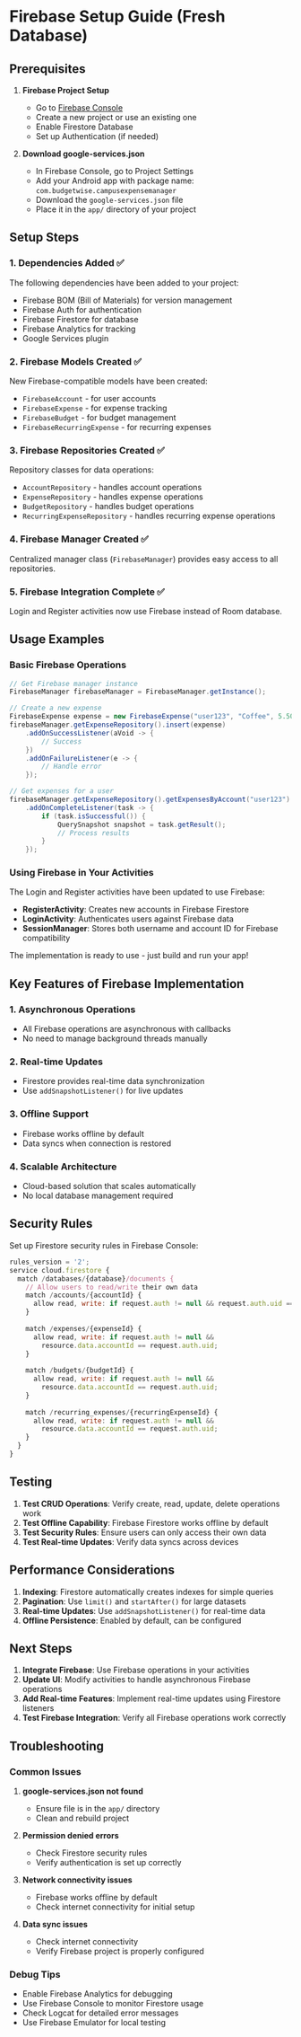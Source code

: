 # Firebase Setup Guide (Fresh Database)

## Prerequisites

1. **Firebase Project Setup**
   - Go to [Firebase Console](https://console.firebase.google.com/)
   - Create a new project or use an existing one
   - Enable Firestore Database
   - Set up Authentication (if needed)

2. **Download google-services.json**
   - In Firebase Console, go to Project Settings
   - Add your Android app with package name: `com.budgetwise.campusexpensemanager`
   - Download the `google-services.json` file
   - Place it in the `app/` directory of your project

## Setup Steps

### 1. Dependencies Added ✅
The following dependencies have been added to your project:
- Firebase BOM (Bill of Materials) for version management
- Firebase Auth for authentication
- Firebase Firestore for database
- Firebase Analytics for tracking
- Google Services plugin

### 2. Firebase Models Created ✅
New Firebase-compatible models have been created:
- `FirebaseAccount` - for user accounts
- `FirebaseExpense` - for expense tracking
- `FirebaseBudget` - for budget management
- `FirebaseRecurringExpense` - for recurring expenses

### 3. Firebase Repositories Created ✅
Repository classes for data operations:
- `AccountRepository` - handles account operations
- `ExpenseRepository` - handles expense operations
- `BudgetRepository` - handles budget operations
- `RecurringExpenseRepository` - handles recurring expense operations

### 4. Firebase Manager Created ✅
Centralized manager class (`FirebaseManager`) provides easy access to all repositories.

### 5. Firebase Integration Complete ✅
Login and Register activities now use Firebase instead of Room database.

## Usage Examples

### Basic Firebase Operations

```java
// Get Firebase manager instance
FirebaseManager firebaseManager = FirebaseManager.getInstance();

// Create a new expense
FirebaseExpense expense = new FirebaseExpense("user123", "Coffee", 5.50, "Food");
firebaseManager.getExpenseRepository().insert(expense)
    .addOnSuccessListener(aVoid -> {
        // Success
    })
    .addOnFailureListener(e -> {
        // Handle error
    });

// Get expenses for a user
firebaseManager.getExpenseRepository().getExpensesByAccount("user123")
    .addOnCompleteListener(task -> {
        if (task.isSuccessful()) {
            QuerySnapshot snapshot = task.getResult();
            // Process results
        }
    });
```

### Using Firebase in Your Activities

The Login and Register activities have been updated to use Firebase:

- **RegisterActivity**: Creates new accounts in Firebase Firestore
- **LoginActivity**: Authenticates users against Firebase data
- **SessionManager**: Stores both username and account ID for Firebase compatibility

The implementation is ready to use - just build and run your app!

## Key Features of Firebase Implementation

### 1. Asynchronous Operations
- All Firebase operations are asynchronous with callbacks
- No need to manage background threads manually

### 2. Real-time Updates
- Firestore provides real-time data synchronization
- Use `addSnapshotListener()` for live updates

### 3. Offline Support
- Firebase works offline by default
- Data syncs when connection is restored

### 4. Scalable Architecture
- Cloud-based solution that scales automatically
- No local database management required

## Security Rules

Set up Firestore security rules in Firebase Console:

```javascript
rules_version = '2';
service cloud.firestore {
  match /databases/{database}/documents {
    // Allow users to read/write their own data
    match /accounts/{accountId} {
      allow read, write: if request.auth != null && request.auth.uid == accountId;
    }
    
    match /expenses/{expenseId} {
      allow read, write: if request.auth != null && 
        resource.data.accountId == request.auth.uid;
    }
    
    match /budgets/{budgetId} {
      allow read, write: if request.auth != null && 
        resource.data.accountId == request.auth.uid;
    }
    
    match /recurring_expenses/{recurringExpenseId} {
      allow read, write: if request.auth != null && 
        resource.data.accountId == request.auth.uid;
    }
  }
}
```

## Testing

1. **Test CRUD Operations**: Verify create, read, update, delete operations work
2. **Test Offline Capability**: Firebase Firestore works offline by default
3. **Test Security Rules**: Ensure users can only access their own data
4. **Test Real-time Updates**: Verify data syncs across devices

## Performance Considerations

1. **Indexing**: Firestore automatically creates indexes for simple queries
2. **Pagination**: Use `limit()` and `startAfter()` for large datasets
3. **Real-time Updates**: Use `addSnapshotListener()` for real-time data
4. **Offline Persistence**: Enabled by default, can be configured

## Next Steps

1. **Integrate Firebase**: Use Firebase operations in your activities
2. **Update UI**: Modify activities to handle asynchronous Firebase operations
3. **Add Real-time Features**: Implement real-time updates using Firestore listeners
4. **Test Firebase Integration**: Verify all Firebase operations work correctly

## Troubleshooting

### Common Issues

1. **google-services.json not found**
   - Ensure file is in the `app/` directory
   - Clean and rebuild project

2. **Permission denied errors**
   - Check Firestore security rules
   - Verify authentication is set up correctly

3. **Network connectivity issues**
   - Firebase works offline by default
   - Check internet connectivity for initial setup

4. **Data sync issues**
   - Check internet connectivity
   - Verify Firebase project is properly configured

### Debug Tips

- Enable Firebase Analytics for debugging
- Use Firebase Console to monitor Firestore usage
- Check Logcat for detailed error messages
- Use Firebase Emulator for local testing 